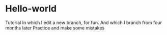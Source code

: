 # Hello-world
Tutorial
In which I edit a new branch, for fun.
And which I branch from four months later
Practice
and make some mistakes
